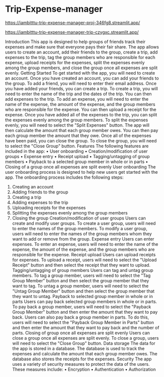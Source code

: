 # Trip-Expense-manager

https://iambitttu-trip-expense-manager-proj-346fg8.streamlit.app/

https://iambitttu-trip-expense-manager-trip-czygxc.streamlit.app/

Introduction
This app is designed to help groups of friends track their expenses and make sure that everyone pays their fair share. The app allows users to create an account, add their friends to the group, create a trip, add expenses to the trip, tag the group members who are responsible for each expense, upload receipts for the expenses, split the expenses evenly among the group members, and close the group once all expenses are split evenly.
Getting Started
To get started with the app, you will need to create an account. Once you have created an account, you can add your friends to the group. To add a friend, you will need to enter their email address. Once you have added your friends, you can create a trip. To create a trip, you will need to enter the name of the trip and the dates of the trip. You can then add expenses to the trip. To add an expense, you will need to enter the name of the expense, the amount of the expense, and the group members who are responsible for the expense. You can then upload a receipt for the expense. Once you have added all of the expenses to the trip, you can split the expenses evenly among the group members. To split the expenses evenly, you will need to select the "Split Expenses" button. The app will then calculate the amount that each group member owes. You can then pay each group member the amount that they owe. Once all of the expenses have been paid, you can close the group. To close the group, you will need to select the "Close Group" button.
Features
The following features are included in the app:
•	User onboarding
•	Creation/modification of user groups
•	Expense entry
•	Receipt upload
•	Tagging/untagging of group members
•	Payback to a selected group member in whole or in parts
•	Closing of a group once all expenses are split evenly
User onboarding
The user onboarding process is designed to help new users get started with the app. The onboarding process includes the following steps:
1.	Creating an account
2.	Adding friends to the group
3.	Creating a trip
4.	Adding expenses to the trip
5.	Uploading receipts for the expenses
6.	Splitting the expenses evenly among the group members
7.	Closing the group
Creation/modification of user groups
Users can create and modify user groups. To create a user group, users will need to enter the names of the group members. To modify a user group, users will need to enter the names of the group members whom they want to add or remove from the group.
Expense entry
Users can enter expenses. To enter an expense, users will need to enter the name of the expense, the amount of the expense, and the group members who are responsible for the expense.
Receipt upload
Users can upload receipts for expenses. To upload a receipt, users will need to select the "Upload Receipt" button and then select the receipt that they want to upload.
Tagging/untagging of group members
Users can tag and untag group members. To tag a group member, users will need to select the "Tag Group Member" button and then select the group member that they want to tag. To untag a group member, users will need to select the "Untag Group Member" button and then select the group member that they want to untag.
Payback to selected group member in whole or in parts
Users can pay back selected group members in whole or in parts. To pay back a group member, users will need to select the "Payback Group Member" button and then enter the amount that they want to pay back. Users can also pay back a group member in parts. To do this, users will need to select the "Payback Group Member in Parts" button and then enter the amount that they want to pay back and the number of parts.
Closing of group once all expenses are split evenly
Users can close a group once all expenses are split evenly. To close a group, users will need to select the "Close Group" button.
Data storage
The data for the app is stored in a database. The database is used to track the expenses and calculate the amount that each group member owes. The database also stores the receipts for the expenses.
Security
The app uses a variety of security measures to protect the data of the users. These measures include:
•	Encryption
•	Authentication
•	Authorization


